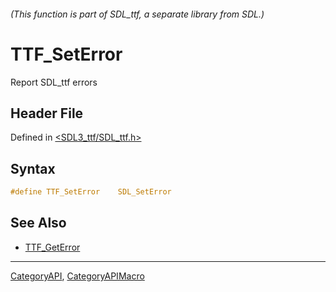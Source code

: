 ###### (This function is part of SDL_ttf, a separate library from SDL.)
# TTF_SetError

Report SDL_ttf errors

## Header File

Defined in [<SDL3_ttf/SDL_ttf.h>](https://github.com/libsdl-org/SDL_ttf/blob/main/include/SDL3_ttf/SDL_ttf.h)

## Syntax

```c
#define TTF_SetError    SDL_SetError
```

## See Also

- [TTF_GetError](TTF_GetError)

----
[CategoryAPI](CategoryAPI), [CategoryAPIMacro](CategoryAPIMacro)

